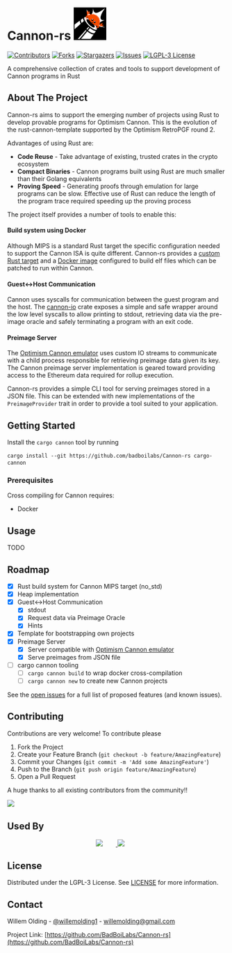 # Cannon-rs <img alt="cannon-rs logo" src="./resources/cannon-rs-logo.png" width="75">

[![Contributors][contributors-shield]][contributors-url]
[![Forks][forks-shield]][forks-url]
[![Stargazers][stars-shield]][stars-url]
[![Issues][issues-shield]][issues-url]
[![LGPL-3 License][license-shield]][license-url]

A comprehensive collection of crates and tools to support development of Cannon programs in Rust

<!-- ABOUT THE PROJECT -->
## About The Project

Cannon-rs aims to support the emerging number of projects using Rust to develop provable programs for Optimism Cannon. This is the evolution of the rust-cannon-template supported by the Optimism RetroPGF round 2.

Advantages of using Rust are:

- **Code Reuse** - Take advantage of existing, trusted crates in the crypto ecosystem
- **Compact Binaries** - Cannon programs built using Rust are much smaller than their Golang equivalents
- **Proving Speed** - Generating proofs through emulation for large programs can be slow. Effective use of Rust can reduce the length of the program trace required speeding up the proving process

The project itself provides a number of tools to enable this:

#### Build system using Docker

Although MIPS is a standard Rust target the specific configuration needed to support the Cannon ISA is quite different. Cannon-rs provides a [custom Rust target](./mips-unknown-none.json) and a [Docker image](./Dockerfile.cannon-builder) configured to build elf files which can be patched to run within Cannon.

#### Guest<->Host Communication

Cannon uses syscalls for communication between the guest program and the host. The [cannon-io](./cannon-io/README.md) crate exposes a simple and safe wrapper around the low level syscalls to allow printing to stdout, retrieving data via the pre-image oracle and safely terminating a program with an exit code.

#### Preimage Server

The [Optimism Cannon emulator](https://github.com/ethereum-optimism/optimism/tree/develop/cannon) uses custom IO streams to communicate with a child process responsible for retrieving preimage data given its key. The Cannon preimage server implementation is geared toward providing access to the Ethereum data required for rollup execution.  

Cannon-rs provides a simple CLI tool for serving preimages stored in a JSON file. This can be extended with new implementations of the `PreimageProvider` trait in order to provide a tool suited to your application.

<!-- GETTING STARTED -->
## Getting Started

Install the `cargo cannon` tool by running

```shell
cargo install --git https://github.com/badboilabs/Cannon-rs cargo-cannon
```

### Prerequisites

Cross compiling for Cannon requires:
- Docker

<!-- USAGE EXAMPLES -->
## Usage

TODO

## Roadmap

- [x] Rust build system for Cannon MIPS target (no_std)
- [x] Heap implementation
- [x] Guest<->Host Communication
    - [x] stdout
    - [x] Request data via Preimage Oracle
    - [x] Hints
- [x] Template for bootstrapping own projects
- [x] Preimage Server
    - [x] Server compatible with [Optimism Cannon emulator](https://github.com/ethereum-optimism/optimism/tree/develop/cannon)
    - [x] Serve preimages from JSON file
- [ ] cargo cannon tooling
    - [ ] `cargo cannon build` to wrap docker cross-compilation
    - [ ] `cargo cannon new` to create new Cannon projects

See the [open issues](https://github.com/BadBoiLabs/Cannon-rs/issues) for a full list of proposed features (and known issues).

<!-- CONTRIBUTING -->
## Contributing

Contributions are very welcome! To contribute please

1. Fork the Project
2. Create your Feature Branch (`git checkout -b feature/AmazingFeature`)
3. Commit your Changes (`git commit -m 'Add some AmazingFeature'`)
4. Push to the Branch (`git push origin feature/AmazingFeature`)
5. Open a Pull Request

A huge thanks to all existing contributors from the community!!

<a href="https://github.com/BadBoiLabs/Cannon-rs/graphs/contributors">
  <img src="https://contrib.rocks/image?repo=BadBoiLabs/Cannon-rs" />
</a>

<!-- Used By -->

## Used By

<p align="middle" float="left">
  <a href="https://chainsafe.io/">
    <img src="https://drand.love/images/loe/logo-chainsafe.svg" width="100" style="padding-right: 30px"/>
  </a>
  <text>
  <a href="https://buildwithsygma.com">
  <img src="https://buildwithsygma.com/orange-on-gray.png" width="100" style="padding-right: 30px"/> 
  </a>
</p>

<!-- LICENSE -->
## License

Distributed under the LGPL-3 License. See [LICENSE](./LICENSE) for more information.


<!-- CONTACT -->
## Contact

Willem Olding - [@willemolding1](https://twitter.com/willemolding1) - willemolding@gmail.com

Project Link: [https://github.com/BadBoiLabs/Cannon-rs](https://github.com/BadBoiLabs/Cannon-rs)

<!-- MARKDOWN LINKS & IMAGES -->
<!-- https://www.markdownguide.org/basic-syntax/#reference-style-links -->
[contributors-shield]: https://img.shields.io/github/contributors/BadBoiLabs/Cannon-rs.svg?style=for-the-badge
[contributors-url]: https://github.com/BadBoiLabs/Cannon-rs/graphs/contributors
[forks-shield]: https://img.shields.io/github/forks/BadBoiLabs/Cannon-rs.svg?style=for-the-badge
[forks-url]: https://github.com/BadBoiLabs/Cannon-rs/network/members
[stars-shield]: https://img.shields.io/github/stars/BadBoiLabs/Cannon-rs.svg?style=for-the-badge
[stars-url]: https://github.com/BadBoiLabs/Cannon-rs/stargazers
[issues-shield]: https://img.shields.io/github/issues/BadBoiLabs/Cannon-rs.svg?style=for-the-badge
[issues-url]: https://github.com/BadBoiLabs/Cannon-rs/issues
[license-shield]: https://img.shields.io/github/license/BadBoiLabs/Cannon-rs.svg?style=for-the-badge
[license-url]: https://github.com/BadBoiLabs/Cannon-rs/blob/master/LICENSE.txt
